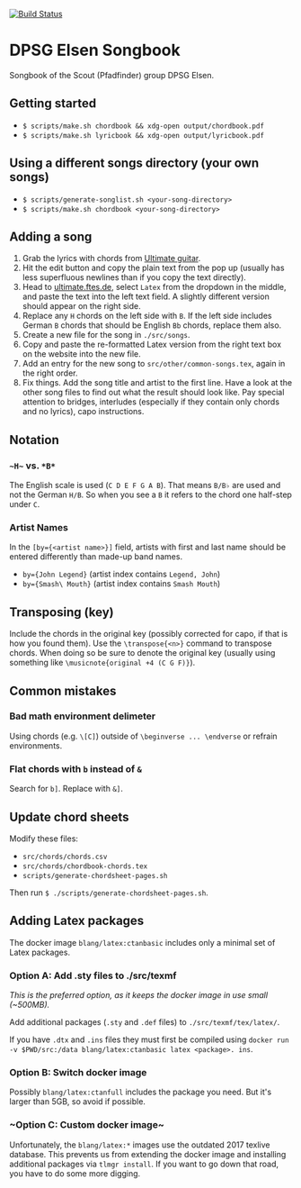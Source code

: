 [![Build Status](https://travis-ci.com/ftes/songbook-latex.svg?branch=master)](https://travis-ci.com/ftes/songbook-latex)

# DPSG Elsen Songbook
Songbook of the Scout (Pfadfinder) group DPSG Elsen.

## Getting started
- `$ scripts/make.sh chordbook && xdg-open output/chordbook.pdf`
- `$ scripts/make.sh lyricbook && xdg-open output/lyricbook.pdf`

## Using a different songs directory (your own songs)
- `$ scripts/generate-songlist.sh <your-song-directory>`
- `$ scripts/make.sh chordbook <your-song-directory>`

## Adding a song
1. Grab the lyrics with chords from [Ultimate guitar](https://ultimate-guitar.com).
2. Hit the edit button and copy the plain text from the pop up (usually has less superfluous newlines than if you copy the text directly).
3. Head to [ultimate.ftes.de](https://ultimate.ftes.de/), select `Latex` from the dropdown in the middle, and paste the text into the left text field. A slightly different version should appear on the right side.
4. Replace any `H` chords on the left side with `B`. If the left side includes German `B` chords that should be English `Bb` chords, replace them also.
5. Create a new file for the song in `./src/songs`.
6. Copy and paste the re-formatted Latex version from the right text box on the website into the new file.
7. Add an entry for the new song to `src/other/common-songs.tex`, again in the right order.
8. Fix things. Add the song title and artist to the first line. Have a look at the other song files to find out what the result should look like. Pay special attention to bridges, interludes (especially if they contain only chords and no lyrics), capo instructions.

## Notation
### `~H~` vs. `*B*`
The English scale is used (`C D E F G A B`).
That means `B/B♭` are used and not the German `H/B`.
So when you see a `B` it refers to the chord one half-step under `C`.

### Artist Names
In the `[by={<artist name>}]` field, artists with first and last name should be entered differently than made-up band names.

- `by={John Legend}` (artist index contains `Legend, John`)
- `by={Smash\ Mouth}` (artist index contains `Smash Mouth`)

## Transposing (key)
Include the chords in the original key (possibly corrected for capo, if that is how you found them). Use the `\transpose{<n>}` command to transpose chords. When doing so be sure to denote the original key (usually using something like `\musicnote{original +4 (C G F)}`).

## Common mistakes
### Bad math environment delimeter
Using chords (e.g. `\[C]`) outside of `\beginverse ... \endverse` or refrain environments.

### Flat chords with `b` instead of `&`
Search for `b]`. Replace with `&]`.

## Update chord sheets
Modify these files:
- `src/chords/chords.csv`
- `src/chords/chordbook-chords.tex`
- `scripts/generate-chordsheet-pages.sh`

Then run `$ ./scripts/generate-chordsheet-pages.sh`.

## Adding Latex packages
The docker image `blang/latex:ctanbasic` includes only a minimal set of Latex packages.

### Option A: Add .sty files to ./src/texmf
*This is the preferred option, as it keeps the docker image in use small (~500MB).*

Add additional packages (`.sty` and `.def` files) to `./src/texmf/tex/latex/`.

If you have `.dtx` and `.ins` files they must first be compiled using `docker run -v $PWD/src:/data blang/latex:ctanbasic latex <package>.
ins`.

### Option B: Switch docker image
Possibly `blang/latex:ctanfull` includes the package you need. But it's larger than 5GB, so avoid if possible.

### ~Option C: Custom docker image~
Unfortunately, the `blang/latex:*` images use the outdated 2017 texlive database. This prevents us from extending the docker image and installing additional packages via `tlmgr install`. If you want to go down that road, you have to do some more digging.
